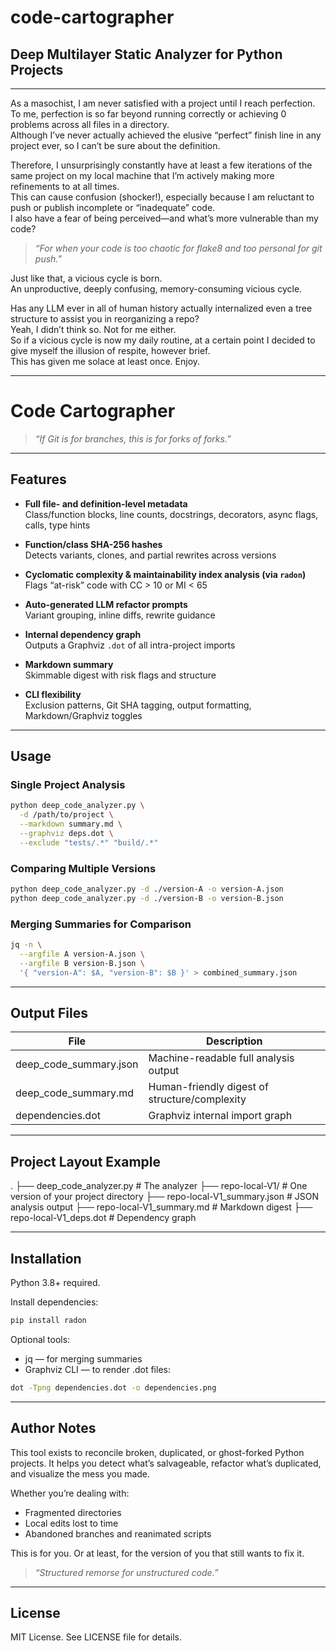 # code-cartographer  
## Deep Multilayer Static Analyzer for Python Projects  

---

As a masochist, I am never satisfied with a project until I reach perfection.  
To me, perfection is so far beyond running correctly or achieving 0 problems across all files in a directory.  
Although I’ve never actually achieved the elusive “perfect” finish line in any project ever, so I can’t be sure about the definition.

Therefore, I unsurprisingly constantly have at least a few iterations of the same project on my local machine that I’m actively making more refinements to at all times.  
This can cause confusion (shocker!), especially because I am reluctant to push or publish incomplete or “inadequate” code.  
I also have a fear of being perceived—and what’s more vulnerable than my code?

> *“For when your code is too chaotic for flake8 and too personal for git push.”*

Just like that, a vicious cycle is born.  
An unproductive, deeply confusing, memory-consuming vicious cycle.

Has any LLM ever in all of human history actually internalized even a tree structure to assist you in reorganizing a repo?  
Yeah, I didn’t think so. Not for me either.  
So if a vicious cycle is now my daily routine, at a certain point I decided to give myself the illusion of respite, however brief.  
This has given me solace at least once. Enjoy.

---

# Code Cartographer 
> *“If Git is for branches, this is for forks of forks.”*

---

## Features

- **Full file- and definition-level metadata**  
  Class/function blocks, line counts, docstrings, decorators, async flags, calls, type hints

- **Function/class SHA-256 hashes**  
  Detects variants, clones, and partial rewrites across versions

- **Cyclomatic complexity & maintainability index analysis (via `radon`)**  
  Flags “at-risk” code with CC > 10 or MI < 65

- **Auto-generated LLM refactor prompts**  
  Variant grouping, inline diffs, rewrite guidance

- **Internal dependency graph**  
  Outputs a Graphviz `.dot` of all intra-project imports

- **Markdown summary**  
  Skimmable digest with risk flags and structure

- **CLI flexibility**  
  Exclusion patterns, Git SHA tagging, output formatting, Markdown/Graphviz toggles

---

## Usage

### Single Project Analysis

```bash
python deep_code_analyzer.py \
  -d /path/to/project \
  --markdown summary.md \
  --graphviz deps.dot \
  --exclude "tests/.*" "build/.*"
```

### Comparing Multiple Versions
```bash
python deep_code_analyzer.py -d ./version-A -o version-A.json
python deep_code_analyzer.py -d ./version-B -o version-B.json
```

### Merging Summaries for Comparison
```bash
jq -n \
  --argfile A version-A.json \
  --argfile B version-B.json \
  '{ "version-A": $A, "version-B": $B }' > combined_summary.json
```

---

## Output Files

| File | Description |
| --- | --- |
| deep_code_summary.json | Machine-readable full analysis output |
| deep_code_summary.md | Human-friendly digest of structure/complexity |
| dependencies.dot | Graphviz internal import graph |

---

## Project Layout Example
.
├── deep_code_analyzer.py           # The analyzer
├── repo-local-V1/                  # One version of your project directory
├── repo-local-V1_summary.json      # JSON analysis output
├── repo-local-V1_summary.md        # Markdown digest
├── repo-local-V1_deps.dot          # Dependency graph

---

## Installation

Python 3.8+ required.

Install dependencies: 
```bash 
pip install radon
```

Optional tools:
- jq — for merging summaries
- Graphviz CLI — to render .dot files: 
 
```bash 
dot -Tpng dependencies.dot -o dependencies.png
```

---

## Author Notes

This tool exists to reconcile broken, duplicated, or ghost-forked Python projects.
It helps you detect what’s salvageable, refactor what’s duplicated, and visualize the mess you made.

Whether you’re dealing with:
- Fragmented directories
- Local edits lost to time
- Abandoned branches and reanimated scripts

This is for you.
Or at least, for the version of you that still wants to fix it.

> *“Structured remorse for unstructured code.”*

---

## License 
MIT License. See LICENSE file for details.

